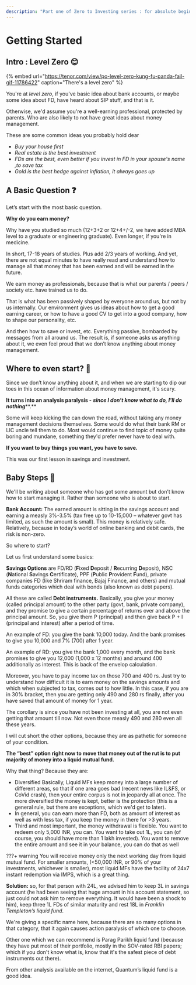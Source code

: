 ```yaml
---
description: "Part one of Zero to Investing series : for absolute beginners starting out with investing"
---
```


# Getting Started

## Intro : Level Zero 😊

{% embed url="https://tenor.com/view/po-level-zero-kung-fu-panda-fail-gif-11786422" caption="There's a level zero" %}

You're at *level zero*, if you've basic idea about bank accounts, or maybe some idea about FD, have heard about SIP stuff, and that is it.

Otherwise, we'd assume you're a well-earning professional, protected by parents. Who are also likely to not have great ideas about money management.

These are some common ideas you probably hold dear

-   *Buy your house first*
-   *Real estate is the best investment*
-   *FDs are the best, even better if you invest in FD in your spouse's name ,to save tax*
-   *Gold is the best hedge against inflation, it always goes up*

## A Basic Question ❓

Let’s start with the most basic question.

**Why do you earn money?**

Why have you studied so much (12+3+2 or 12+4+/-2, we have added MBA level to a graduate or engineering graduate). Even longer, if you're in medicine.

In short, 17-18 years of studies. Plus add 2/3 years of working. And yet, there are not equal minutes to have really read and understand how to manage all that money that has been earned and will be earned in the future.

We earn money as professionals, because that is what our parents / peers / society etc. have trained us to do.

That is what has been passively shaped by everyone around us, but not by us internally. Our environment gives us ideas about how to get a good earning career, or how to have a good CV to get into a good company, how to shape our personality, etc.

And then how to save or invest, etc. Everything passive, bombarded by messages from all around us. The result is, if someone asks us anything about it, we even feel proud that we don’t know anything about money management.

## Where to even start? 🤔

Since we don’t know anything about it, and when we are starting to dip our toes in this ocean of information about money management, it's scary.

**It turns into an analysis paralysis -** ***since I don’t know what to do, I'll do nothing*****.**

Some will keep kicking the can down the road, without taking any money management decisions themselves. Some would do what their bank RM or LIC uncle tell them to do. Most would continue to find topic of money quite boring and mundane, something they'd prefer never have to deal with.

**If you want to buy things you want, you have to save.**

This was our first lesson in savings and investment.

## Baby Steps 👶

We'll be writing about someone who has got some amount but don’t know how to start managing it. Rather than someone who is about to start.

**Bank Account:** The earned amount is sitting in the savings account and earning a measly 3%-3.5% (tax free up to 10-15,000 – whatever govt has limited, as such the amount is small). This money is relatively safe. Relatively, because in today’s world of online banking and debit cards, the risk is non-zero.

So where to start?

Let us first understand some basics:

**Savings Options** are FD/RD (**F**ixed **D**eposit / **R**ecurring **D**eposit), NSC (**N**ational **S**avings **C**ertificate), PPF (**P**ublic **P**rovident **F**und), private companies FD (like Shriram finance, Bajaj Finance, and others) and mutual funds categories which deal with bonds (also known as debt papers).

All these are called **Debt instruments.** Basically, you give your money (called principal amount) to the other party (govt, bank, private company), and they promise to give a certain percentage of returns over and above the principal amount. So, you give them P (principal) and then give back P + I (principal and interest) after a period of time.

An example of FD: you give the bank 10,000 today. And the bank promises to give you 10,000 and 7% (700) after 1 year.

An example of RD: you give the bank 1,000 every month, and the bank promises to give you 12,000 (1,000 x 12 months) and around 400 additionally as interest. This is back of the envelop calculation.

Moreover, you have to pay income tax on those 700 and 400 rs. Just try to understand how difficult it is to earn money on the savings amounts and which when subjected to tax, comes out to how little. In this case, if you are in 30% bracket, then you are getting only 490 and 280 rs finally, after you have saved that amount of money for 1 year.

The corollary is since you have not been investing at all, you are not even getting that amount till now. Not even those measly 490 and 280 even all these years.

I will cut short the other options, because they are as pathetic for someone of your condition.

**The “best” option right now to move that money out of the rut is to put majority of money into a liquid mutual fund.**

Why that thing? Because they are:

-   Diversified Basically, Liquid MFs keep money into a large number of different areas, so that if one area goes bad (recent news like IL&FS, or CoVid crash), then your entire corpus is not in jeopardy all at once. The more diversified the money is kept, better is the protection (this is a general rule, but there are exceptions, which we'd get to later).
-   In general, you can earn more than FD, both as amount of interest as well as with less tax, if you keep the money in there for >3 years.
-   Third and most important, the money withdrawal is flexible. You want to redeem only 5,000 INR, you can. You want to take out 1L, you can (of course, you should have more than 1 lakh invested). You want to remove the entire amount and see it in your balance, you can do that as well

???+ warning
    You will receive money only the next working day from liquid mutual fund. For smaller amounts, (&lt;50,000 INR, or 90% of your investments, whichever is smaller), most liquid MFs have the facility of 24x7 instant redemption via IMPS, which is a great thing.

**Solution:** so, for that person with 24L, we advised him to keep 3L in savings account (he had been seeing that huge amount in his account statement, so just could not ask him to remove everything. It would have been a shock to him), keep three 1L FDs of similar maturity and rest 18L in *Franklin Templeton’s liquid fund*.

We're giving a specific name here, because there are so many options in that category, that it again causes action paralysis of which one to choose.

Other one which we can recommend is Parag Parikh liquid fund (because they have put most of their portfolio, mostly in the SOV-rated RBI papers; which if you don't know what is, know that it's the safest piece of debt instruments out there).

From other analysis available on the internet, Quantum’s liquid fund is a good idea.
